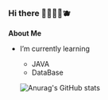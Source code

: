 ### Hi there 🍓🍊🍌🥝🫐
**About Me**

- I’m currently learning
    - JAVA
    - DataBase
   
    
    ![Anurag's GitHub stats](https://github-readme-stats.vercel.app/api?username=blacklabf&show_icons=true&theme=radical)

<!--
**blacklabf/blacklabf** is a ✨ _special_ ✨ repository because its `README.md` (this file) appears on your GitHub profile.


**About Me**

- I’m currently learning
    - JAVA
    - SQL
    - JAVA
    - JSP & 서블릿
